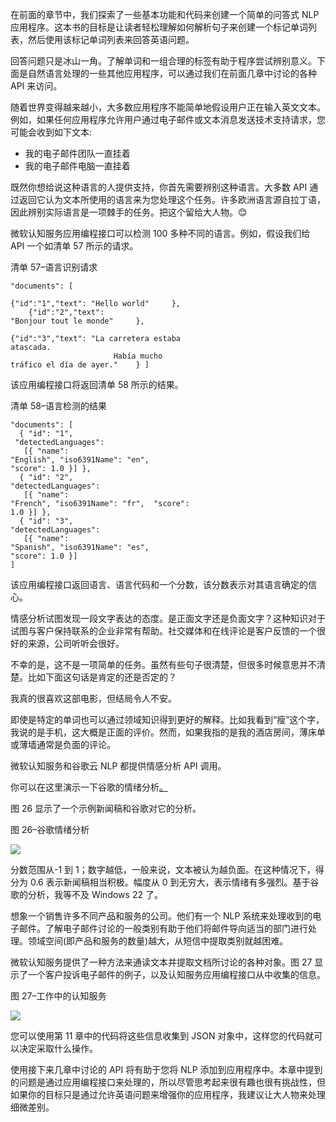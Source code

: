 在前面的章节中，我们探索了一些基本功能和代码来创建一个简单的问答式 NLP 应用程序。这本书的目标是让读者轻松理解如何解析句子来创建一个标记单词列表，然后使用该标记单词列表来回答英语问题。

回答问题只是冰山一角。了解单词和一组合理的标签有助于程序尝试辨别意义。下面是自然语言处理的一些其他应用程序，可以通过我们在前面几章中讨论的各种 API 来访问。

随着世界变得越来越小，大多数应用程序不能简单地假设用户正在输入英文文本。例如，如果任何应用程序允许用户通过电子邮件或文本消息发送技术支持请求，您可能会收到如下文本:

*   我的电子邮件团队一直挂着
*   我的电子邮件电脑一直挂着

既然你想给说这种语言的人提供支持，你首先需要辨别这种语言。大多数 API 通过返回它认为文本所使用的语言来为您处理这个任务。许多欧洲语言源自拉丁语，因此辨别实际语言是一项棘手的任务。把这个留给大人物。😊

微软认知服务应用编程接口可以检测 100 多种不同的语言。例如，假设我们给 API 一个如清单 57 所示的请求。

清单 57–语言识别请求

```
"documents": [

{"id":"1","text": "Hello world"     },
    {"id":"2","text":
"Bonjour tout le monde"     },

{"id":"3","text": "La carretera estaba
atascada. 
                       Había mucho
tráfico el día de ayer."    } ]

```

该应用编程接口将返回清单 58 所示的结果。

清单 58–语言检测的结果

```
"documents": [
  { "id": "1",
 "detectedLanguages": 
   [{ "name":
"English", "iso6391Name": "en",
"score": 1.0 }] }, 
  { "id": "2",
"detectedLanguages": 
   [{ "name":
"French", "iso6391Name": "fr",  "score":
1.0 }] }, 
  { "id": "3",
"detectedLanguages": 
   [{ "name":
"Spanish", "iso6391Name": "es",
"score": 1.0 }]
]

```

该应用编程接口返回语言、语言代码和一个分数，该分数表示对其语言确定的信心。

情感分析试图发现一段文字表达的态度。是正面文字还是负面文字？这种知识对于试图与客户保持联系的企业非常有帮助。社交媒体和在线评论是客户反馈的一个很好的来源，公司听听会很好。

不幸的是，这不是一项简单的任务。虽然有些句子很清楚，但很多时候意思并不清楚。比如下面这句话是肯定的还是否定的？

我真的很喜欢这部电影，但结局令人不安。

即使是特定的单词也可以通过领域知识得到更好的解释。比如我看到“瘦”这个字，我说的是手机，这大概是正面的评价。然而，如果我指的是我的酒店房间，薄床单或薄墙通常是负面的评论。

微软认知服务和谷歌云 NLP 都提供情感分析 API 调用。

你可以在这里演示一下谷歌的情绪分析[。](https://cloud.google.com/natural-language/)

图 26 显示了一个示例新闻稿和谷歌对它的分析。

图 26–谷歌情绪分析

![](../Images/image024.jpg)

分数范围从-1 到 1；数字越低，一般来说，文本被认为越负面。在这种情况下，得分为 0.6 表示新闻稿相当积极。幅度从 0 到无穷大，表示情绪有多强烈。基于谷歌的分析，我等不及 Windows 22 了。

想象一个销售许多不同产品和服务的公司。他们有一个 NLP 系统来处理收到的电子邮件。了解电子邮件讨论的一般类别有助于他们将邮件导向适当的部门进行处理。领域空间(即产品和服务的数量)越大，从短信中提取类别就越困难。

微软认知服务提供了一种方法来通读文本并提取文档所讨论的各种对象。图 27 显示了一个客户投诉电子邮件的例子，以及认知服务应用编程接口从中收集的信息。

图 27–工作中的认知服务

![](../Images/image025.jpg)

您可以使用第 11 章中的代码将这些信息收集到 JSON 对象中，这样您的代码就可以决定采取什么操作。

使用接下来几章中讨论的 API 将有助于您将 NLP 添加到应用程序中。本章中提到的问题是通过应用编程接口来处理的，所以尽管思考起来很有趣也很有挑战性，但如果你的目标只是通过允许英语问题来增强你的应用程序，我建议让大人物来处理细微差别。